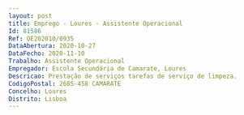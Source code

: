 ```yaml
--- 
layout: post
title: Emprego - Loures - Assistente Operacional
Id: 81586
Ref: OE202010/0935
DataAbertura: 2020-10-27
DataFecho: 2020-11-10
Trabalho: Assistente Operacional
Empregador: Escola Secundária de Camarate, Loures
Descricao: Prestação de serviços tarefas de serviço de limpeza.
CodigoPostal: 2685-458 CAMARATE
Concelho: Loures
Distrito: Lisboa
--- 
```

